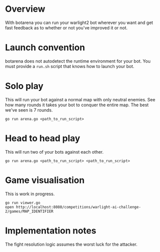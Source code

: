 # Overview

With botarena you can run your warlight2 bot wherever you want and get fast feedback as to whether or not you've improved it or not.

# Launch convention

botarena does not autodetect the runtime environment for your bot. You must provide a `run.sh` script that knows how to launch your bot.

# Solo play

This will run your bot against a normal map with only neutral enemies. See how many rounds it takes your bot to conquer the entire map. The best we've seen is 7 rounds.

    go run arena.go <path_to_run_script>

# Head to head play

This will run two of your bots against each other.

    go run arena.go <path_to_run_script> <path_to_run_script>

# Game visualisation

This is work in progress.

    go run viewer.go
    open http://localhost:8080/competitions/warlight-ai-challenge-2/games/MAP_IDENTIFIER

# Implementation notes

The fight resolution logic assumes the worst luck for the attacker.